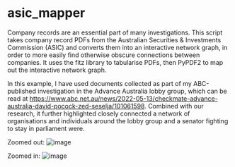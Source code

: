 # asic_mapper
Company records are an essential part of many investigations. This script takes company record PDFs from the Australian Securities &amp; Investments Commission (ASIC) and converts them into an interactive network graph, in order to more easily find otherwise obscure connections between companies.  It uses the fitz library to tabularise PDFs, then PyPDF2 to map out the interactive network graph.  

In this example, I have used documents collected as part of my ABC-published investigation in the Advance Australia lobby group, which can be read at https://www.abc.net.au/news/2022-05-13/checkmate-advance-australia-david-pocock-zed-seselja/101061598. Combined with our research, it further highlighted closely connected a network of organisations and individuals around the lobby group and a senator fighting to stay in parliament were.


Zoomed out:
![image](https://user-images.githubusercontent.com/69304112/173076279-cec8d827-d029-40c1-975f-5dbd55a551fc.png)

Zoomed in:
![image](https://user-images.githubusercontent.com/69304112/173076336-3cdad4f8-5383-4698-8bbe-35efdff7b151.png)

